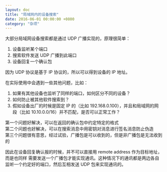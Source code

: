 ```yaml
---
layout: doc
title: "局域网内的设备搜索"
date: 2016-06-01 00:00:00 +0800
category: "杂项"
---
```


大部分局域网设备搜索都是通过 UDP 广播实现的，原理很简单：

1. 设备监听某个端口
2. 搜索软件发送 UDP 广播到此端口
3. 设备回复一个确认包

因为 UDP 协议是基于 IP 协议的，所以可以得到设备的 IP 地址。

在实际使用中会遇到一些其他问题，比如：

1. 如果有其他设备也监听了同样的端口，如何区分不同的设备？
2. 如何防止被其他软件搜索到？
3. 假如设备出厂的时候是固定 IP 的（比如 192.168.0.100），并且和局域网的网段（比如 10.10.0.0/16）并不匹配，是否可以正常工作？

第一个问题好解决，可以在返回的确认包中约定特定的格式  
第二个问题也好解决，可以在搜索消息中用密钥对消息进行签名消息防止伪造  
第三个问题很有意思，经过试验，广播包是可以收到的，但是非广播包是无法收到的

因此在设备回复确认报的时候，并不可以直接用 remote address 作为目标地址，而是也同样 需要发送一个广播包才能实现通讯。这种情况下的通讯都是两边各自监听一个约定好的端口，然后互相发送 UDP 包来实现通讯的。
